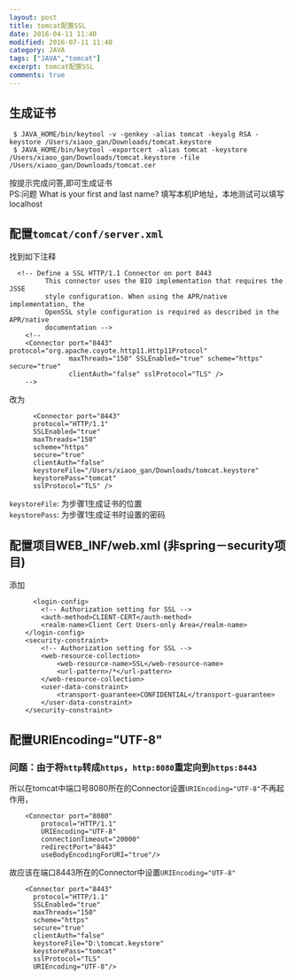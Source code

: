 ```yaml
---
layout: post
title: tomcat配置SSL
date: 2016-04-11 11:40
modified: 2016-07-11 11:40				
category: JAVA
tags: ["JAVA","tomcat"]
excerpt: tomcat配置SSL
comments: true
---
```



## 生成证书
  
  
```
 $ JAVA_HOME/bin/keytool -v -genkey -alias tomcat -keyalg RSA -keystore /Users/xiaoo_gan/Downloads/tomcat.keystore
 $ JAVA_HOME/bin/keytool -exportcert -alias tomcat -keystore /Users/xiaoo_gan/Downloads/tomcat.keystore -file /Users/xiaoo_gan/Downloads/tomcat.cer
```

按提示完成问答,即可生成证书  
PS:问题 What is your first and last name? 填写本机IP地址，本地测试可以填写localhost
  
## 配置`tomcat/conf/server.xml`

找到如下注释

```
  <!-- Define a SSL HTTP/1.1 Connector on port 8443
         This connector uses the BIO implementation that requires the JSSE
         style configuration. When using the APR/native implementation, the
         OpenSSL style configuration is required as described in the APR/native
         documentation -->
    <!--
    <Connector port="8443" protocol="org.apache.coyote.http11.Http11Protocol"
               maxThreads="150" SSLEnabled="true" scheme="https" secure="true"
               clientAuth="false" sslProtocol="TLS" />
    -->
```
  
改为
  
```
      <Connector port="8443" 
      protocol="HTTP/1.1" 
      SSLEnabled="true"   
      maxThreads="150" 
      scheme="https" 
      secure="true" 
      clientAuth="false" 
      keystoreFile="/Users/xiaoo_gan/Downloads/tomcat.keystore" 
      keystorePass="tomcat"
      sslProtocol="TLS" />
```

 `keystoreFile`: 为步骤1生成证书的位置  
 `keystorePass`: 为步骤1生成证书时设置的密码
  
## 配置项目WEB_INF/web.xml (非spring－security项目)
  
添加
  
```
      <login-config>
        <!-- Authorization setting for SSL -->
        <auth-method>CLIENT-CERT</auth-method>
        <realm-name>Client Cert Users-only Area</realm-name>
    </login-config>
    <security-constraint>
        <!-- Authorization setting for SSL -->
        <web-resource-collection>
            <web-resource-name>SSL</web-resource-name>
            <url-pattern>/*</url-pattern>
        </web-resource-collection>
        <user-data-constraint>
            <transport-guarantee>CONFIDENTIAL</transport-guarantee>
        </user-data-constraint>
    </security-constraint>
```
  
## 配置URIEncoding="UTF-8"
 
### 问题：由于将`http`转成`https`，`http:8080`重定向到`https:8443`

所以在tomcat中端口号8080所在的Connector设置`URIEncoding="UTF-8"`不再起作用，

```
    <Connector port="8080" 
    	protocol="HTTP/1.1"
    	URIEncoding="UTF-8"
      	connectionTimeout="20000"
      	redirectPort="8443"
      	useBodyEncodingForURI="true"/>
```

故应该在端口8443所在的Connector中设置`URIEncoding="UTF-8"`

```
    <Connector port="8443" 
      protocol="HTTP/1.1" 
      SSLEnabled="true"   
      maxThreads="150" 
      scheme="https" 
      secure="true" 
      clientAuth="false" 
      keystoreFile="D:\tomcat.keystore" 
      keystorePass="tomcat"
      sslProtocol="TLS"
      URIEncoding="UTF-8"/>
```